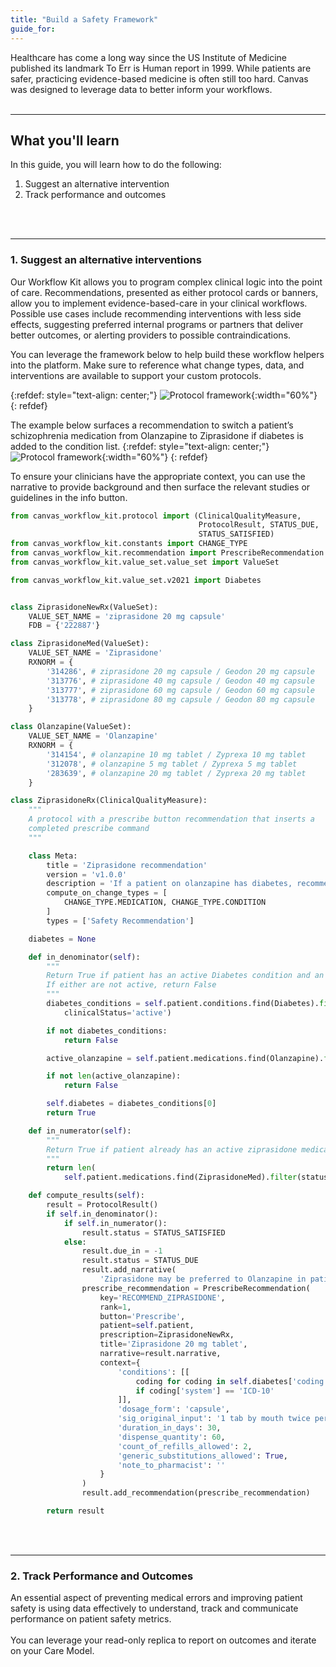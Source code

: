```yaml
---
title: "Build a Safety Framework"
guide_for:
---
```


Healthcare has come a long way since the US Institute of Medicine published its landmark To Err is Human report in 1999. While patients are safer, practicing evidence-based medicine is often still too hard. Canvas was designed to leverage data to better inform your workflows. 
<br>
<br>
* * *
## What you'll learn
In this guide, you will learn how to do the following:
1. Suggest an alternative intervention
2. Track performance and outcomes
<br>
<br>

* * *


### 1. Suggest an alternative interventions

Our Workflow Kit allows you to program complex clinical logic into the point of care. Recommendations, presented as either protocol cards or banners, allow you to implement evidence-based-care in your clinical workflows. Possible use cases include recommending interventions with less side effects, suggesting preferred internal programs or partners that deliver better outcomes, or alerting providers to possible contraindications. 

You can leverage the framework below to help build these workflow helpers into the platform. Make sure to reference what change types, data, and interventions are available to support your custom protocols. 

{:refdef: style="text-align: center;"}
![Protocol framework](/assets/images/protocol-framework.png){:width="60%"}
{: refdef}

The example below surfaces a recommendation to switch a patient’s schizophrenia medication from Olanzapine to Ziprasidone if diabetes is added to the condition list.
{:refdef: style="text-align: center;"}
![Protocol framework](/assets/images/alternative-med.png){:width="60%"}
{: refdef}

To ensure your clinicians have the appropriate context, you can use the narrative to provide background and then surface the relevant studies or guidelines in the info button. 
<br>

```python
from canvas_workflow_kit.protocol import (ClinicalQualityMeasure,
                                          ProtocolResult, STATUS_DUE,
                                          STATUS_SATISFIED)
from canvas_workflow_kit.constants import CHANGE_TYPE
from canvas_workflow_kit.recommendation import PrescribeRecommendation
from canvas_workflow_kit.value_set.value_set import ValueSet

from canvas_workflow_kit.value_set.v2021 import Diabetes


class ZiprasidoneNewRx(ValueSet):
    VALUE_SET_NAME = 'ziprasidone 20 mg capsule'
    FDB = {'222887'}

class ZiprasidoneMed(ValueSet):
    VALUE_SET_NAME = 'Ziprasidone'
    RXNORM = {
        '314286', # ziprasidone 20 mg capsule / Geodon 20 mg capsule
        '313776', # ziprasidone 40 mg capsule / Geodon 40 mg capsule
        '313777', # ziprasidone 60 mg capsule / Geodon 60 mg capsule
        '313778', # ziprasidone 80 mg capsule / Geodon 80 mg capsule
    }

class Olanzapine(ValueSet):
    VALUE_SET_NAME = 'Olanzapine'
    RXNORM = {
        '314154', # olanzapine 10 mg tablet / Zyprexa 10 mg tablet
        '312078', # olanzapine 5 mg tablet / Zyprexa 5 mg tablet
        '283639', # olanzapine 20 mg tablet / Zyprexa 20 mg tablet
    }

class ZiprasidoneRx(ClinicalQualityMeasure):
    """
    A protocol with a prescribe button recommendation that inserts a
    completed prescribe command
    """

    class Meta:
        title = 'Ziprasidone recommendation'
        version = 'v1.0.0'
        description = 'If a patient on olanzapine has diabetes, recommend ziprasidone'
        compute_on_change_types = [
            CHANGE_TYPE.MEDICATION, CHANGE_TYPE.CONDITION
        ]
        types = ['Safety Recommendation']

    diabetes = None

    def in_denominator(self):
        """
        Return True if patient has an active Diabetes condition and an active Olanzapine medication
        If either are not active, return False
        """
        diabetes_conditions = self.patient.conditions.find(Diabetes).filter(
            clinicalStatus='active')

        if not diabetes_conditions:
            return False

        active_olanzapine = self.patient.medications.find(Olanzapine).filter(status='active')

        if not len(active_olanzapine):
            return False

        self.diabetes = diabetes_conditions[0]
        return True

    def in_numerator(self):
        """
        Return True if patient already has an active ziprasidone medication
        """
        return len(
            self.patient.medications.find(ZiprasidoneMed).filter(status='active')) > 0

    def compute_results(self):
        result = ProtocolResult()
        if self.in_denominator():
            if self.in_numerator():
                result.status = STATUS_SATISFIED
            else:
                result.due_in = -1
                result.status = STATUS_DUE
                result.add_narrative(
                    'Ziprasidone may be preferred to Olanzapine in patients with diabetes.')
                prescribe_recommendation = PrescribeRecommendation(
                    key='RECOMMEND_ZIPRASIDONE',
                    rank=1,
                    button='Prescribe',
                    patient=self.patient,
                    prescription=ZiprasidoneNewRx,
                    title='Ziprasidone 20 mg tablet',
                    narrative=result.narrative,
                    context={
                        'conditions': [[
                            coding for coding in self.diabetes['coding']
                            if coding['system'] == 'ICD-10'
                        ]],
                        'dosage_form': 'capsule',
                        'sig_original_input': '1 tab by mouth twice per day',
                        'duration_in_days': 30,
                        'dispense_quantity': 60,
                        'count_of_refills_allowed': 2,
                        'generic_substitutions_allowed': True,
                        'note_to_pharmacist': ''
                    }
                )
                result.add_recommendation(prescribe_recommendation)

        return result
```



<br><br>
* * *
### 2. Track Performance and Outcomes
An essential aspect of preventing medical errors and improving patient safety is using data effectively to understand, track and communicate performance on patient safety metrics. 
<br><br>
You can leverage your read-only replica to report on outcomes and iterate on your Care Model.  